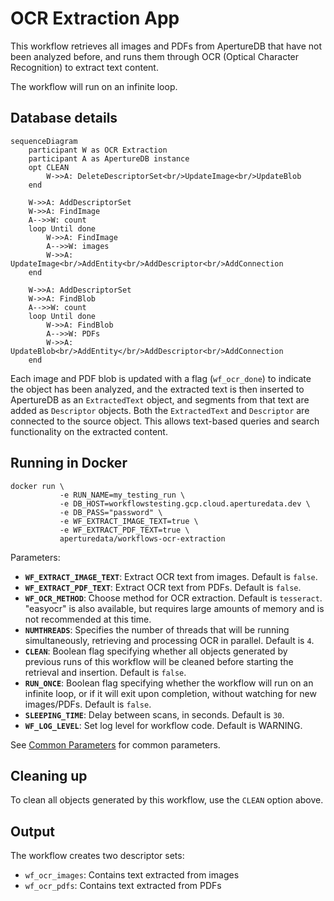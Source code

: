 # OCR Extraction App

This workflow retrieves all images and PDFs from ApertureDB that have not been
analyzed before, and runs them through OCR (Optical Character Recognition) to extract text content.

The workflow will run on an infinite loop.

## Database details

```mermaid
sequenceDiagram
    participant W as OCR Extraction
    participant A as ApertureDB instance
    opt CLEAN
        W->>A: DeleteDescriptorSet<br/>UpdateImage<br/>UpdateBlob
    end

    W->>A: AddDescriptorSet
    W->>A: FindImage
    A-->>W: count
    loop Until done
        W->>A: FindImage
        A-->>W: images
        W->>A: UpdateImage<br/>AddEntity<br/>AddDescriptor<br/>AddConnection
    end

    W->>A: AddDescriptorSet
    W->>A: FindBlob
    A-->>W: count
    loop Until done
        W->>A: FindBlob
        A-->>W: PDFs
        W->>A: UpdateBlob<br/>AddEntity</br/>AddDescriptor<br/>AddConnection
    end
```

Each image and PDF blob is updated with a flag (`wf_ocr_done`) to indicate the
object has been analyzed, and the extracted text is then inserted to ApertureDB as an `ExtractedText` object, and segments from that text are added as `Descriptor` objects. Both the `ExtractedText` and `Descriptor` are connected to the source object. This allows text-based queries and search functionality on the extracted content.

## Running in Docker

```
docker run \
           -e RUN_NAME=my_testing_run \
           -e DB_HOST=workflowstesting.gcp.cloud.aperturedata.dev \
           -e DB_PASS="password" \
           -e WF_EXTRACT_IMAGE_TEXT=true \
           -e WF_EXTRACT_PDF_TEXT=true \
           aperturedata/workflows-ocr-extraction
```

Parameters: 
* **`WF_EXTRACT_IMAGE_TEXT`**: Extract OCR text from images. Default is `false`.
* **`WF_EXTRACT_PDF_TEXT`**: Extract OCR text from PDFs. Default is `false`.
* **`WF_OCR_METHOD`**: Choose method for OCR extraction. Default is `tesseract`. "easyocr" is also available, but requires large amounts of memory and is not recommended at this time.
* **`NUMTHREADS`**: Specifies the number of threads that will be running simultaneously,
retrieving and processing OCR in parallel. Default is `4`.
* **`CLEAN`**: Boolean flag specifying whether all objects generated by previous runs
of this workflow will be cleaned before starting the retrieval and insertion.
Default is `false`.
* **`RUN_ONCE`**: Boolean flag specifying whether the workflow will run on an infinite
loop, or if it will exit upon completion, without watching for new images/PDFs.
Default is `false`.
* **`SLEEPING_TIME`**: Delay between scans, in seconds. Default is `30`.
* **`WF_LOG_LEVEL`**: Set log level for workflow code. Default is WARNING.

See [Common Parameters](../../README.md#common-parameters) for common parameters.

## Cleaning up

To clean all objects generated by this workflow, use the `CLEAN` option above.

## Output

The workflow creates two descriptor sets:
- `wf_ocr_images`: Contains text extracted from images
- `wf_ocr_pdfs`: Contains text extracted from PDFs

